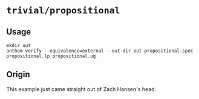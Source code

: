 # `trivial/propositional`

## Usage
```
mkdir out
anthem verify --equivalence=external --out-dir out propositional.spec propositional.lp propositional.ug
```

## Origin
This example just came straight out of Zach Hansen's head.

